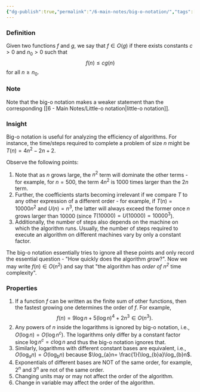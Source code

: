 ```yaml
---
{"dg-publish":true,"permalink":"/6-main-notes/big-o-notation/","tags":["dsa","info"]}
---
```


### Definition

Given two functions $f$ and $g$, we say that $f \in O(g)$ if there exists constants $c>0$ and $n_{0}>0$ such that 
$$f(n) \leq cg(n)$$
for all $n \geq n_{0}$.

### Note

Note that the big-o notation makes a weaker statement than the corresponding [[6 - Main Notes/Little-o notation\|little-o notation]].

### Insight

Big-o notation is useful for analyzing the efficiency of algorithms. For instance, the time/steps required to complete a problem of size $n$ might be $T(n)= 4n^2 - 2n+2$.

Observe the following points:

1. Note that as $n$ grows large, the $n^2$ term will dominate the other terms - for example, for $n=500$, the term $4n^2$ is $1000$ times larger than the $2n$ term. 
2. Further, the coefficients starts becoming irrelevant if we compare $T$ to any other expression of a different order - for example, if $T(n)=10000n^2$ and $U(n)= n^3$, the latter will always exceed the former once $n$ grows larger than $10000$ (since $T(10000)=U(10000)=10000^3$).
3. Additionally, the number of steps also depends on the machine on which the algorithm runs. Usually, the number of steps required to execute an algorithm on different machines vary by only a constant factor.  

The big-o notation essentially tries to ignore all these points and only record the essential question - "How quickly does the algorithm *grow*?". Now we may write $f(n) \in O(n^2)$ and say that "the algorithm has *order of $n^2$* time complexity".

### Properties

1. If a function $f$ can be written as the finite sum of other functions, then the fastest growing one determines the order of $f$. For example, $$f(n)=9\log n+ 5(\log n)^4+ 2n^3 \in O(n^3).$$
2. Any powers of $n$ inside the logarithms is ignored by big-o notation, i.e., $O(\log n)= O(\log n^c)$. The logarithms only differ by a constant factor since $\log n^c=c\log n$ and thus the big-o notation ignores that.
3. Similarly, logarithms with different constant bases are equivalent, i.e., $O(\log_{a}n)=O(\log_{b}n)$ because $\log_{a}n= \frac{1}{\log_{b}a}\log_{b}n$.
4. Exponentials of different bases are NOT of the same order, for example, $2^n$ and $3^n$ are not of the same order. 
5. Changing units may or may not affect the order of the algorithm.
6. Change in variable may affect the order of the algorithm. 